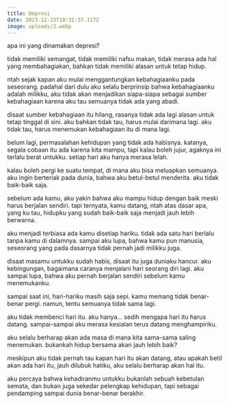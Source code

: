 ```yaml
---
title: Depresi
date: 2023-12-15T10:31:37.117Z
image: uploads/2.webp
---
```

apa ini yang dinamakan depresi?

t﻿idak memiliki semangat, tidak memiliki nafsu makan, tidak merasa ada hal yang membahagiakan, bahkan tidak memiliki alasan untuk tetap hidup.

n﻿tah sejak kapan aku mulai menggantungkan kebahagiaanku pada seseorang. padahal dari dulu aku selalu berprinsip bahwa kebahagiaanku adalah milikku, aku tidak akan menjadikan siapa-siapa sebagai sumber kebahagiaan karena aku tau semuanya tidak ada yang abadi.

d﻿isaat sumber kebahagiaan itu hilang, rasanya tidak ada lagi alasan untuk tetap tinggal di sini. aku bahkan tidak tau, harus mulai darimana lagi. aku tidak tau, harus menemukan kebahagiaan itu di mana lagi.

b﻿elum lagi, permasalahan kehidupan yang tidak ada habisnya. katanya, segala cobaan itu ada karena kita mampu, tapi kalau boleh jujur, agaknya ini terlalu berat untukku. setiap hari aku hanya merasa lelah.

k﻿alau boleh pergi ke suatu tempat, di mana aku bisa meluapkan semuanya. aku ingin berteriak pada dunia, bahwa aku betul-betul menderita. aku tidak baik-baik saja.

s﻿ebelum ada kamu, aku yakin bahwa aku mampu hidup dengan baik meski harus berjalan sendiri. tapi ternyata, kamu datang, ntah atas dasar apa, yang ku tau, hidupku yang sudah baik-baik saja menjadi jauh lebih berwarna.

a﻿ku menjadi terbiasa ada kamu disetiap hariku. tidak ada satu hari berlalu tanpa kamu di dalamnya. sampai aku lupa, bahwa kamu pun manusia, seseorang yang pada dasarnya tidak pernah jadi milikku juga.

d﻿isaat masamu untukku sudah habis, disaat itu juga duniaku hancur. aku kebingungan, bagaimana caranya menjalani hari seorang diri lagi. aku sampai lupa, bahwa aku pernah berjalan sendiri sebelum kamu menemukanku.

s﻿ampai saat ini, hari-hariku masih saja sepi. kamu memang tidak benar-benar pergi. namun, tentu semuanya tidak sama lagi.

a﻿ku tidak membenci hari itu. aku hanya... sedih mengapa hari itu harus datang. sampai-sampai aku merasa kesialan terus datang menghampiriku.

a﻿ku selalu berharap akan ada masa di mana kita sama-sama saling menemukan. bukankah hidup bersama akan jauh lebih baik?

m﻿eskipun aku tidak pernah tau kapan hari itu akan datang, atau apakah betil akan ada hari itu, jauh dilubuk hatiku, aku selalu berharap akan hal itu.

a﻿ku percaya bahwa kehadiranmu untukku bukanlah sebuah kebetulan semata, dan bukan juga sekedar pelengkap kehidupan, tapi sebagai pendamping sampai dunia benar-benar berakhir.